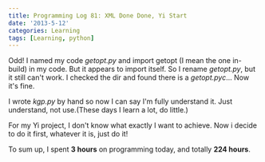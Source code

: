 ```yaml
---
title: Programming Log 81: XML Done Done, Yi Start
date: '2013-5-12'
categories: Learning
tags: [Learning, python]
---
```


Odd! I named my code *getopt.py* and import getopt (I mean the one in-build) in my code. But it appears to import itself. So I rename *getopt.py*, but it still can't work. I checked the dir and found there is a *getopt.pyc*... Now it's fine.

I wrote *kgp.py* by hand so now I can say I'm fully understand it. Just understand, not use.(These days I learn a lot, do little.)

For my Yi project, I don't know what exactly I want to achieve. Now i decide to do it first, whatever it is, just do it!

To sum up, I spent **3 hours** on programming today, and totally **224 hours**.